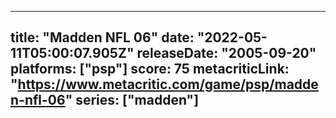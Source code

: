
---
title: "Madden NFL 06"
date: "2022-05-11T05:00:07.905Z"
releaseDate: "2005-09-20"
platforms: ["psp"]
score: 75
metacriticLink: "https://www.metacritic.com/game/psp/madden-nfl-06"
series: ["madden"]
---
